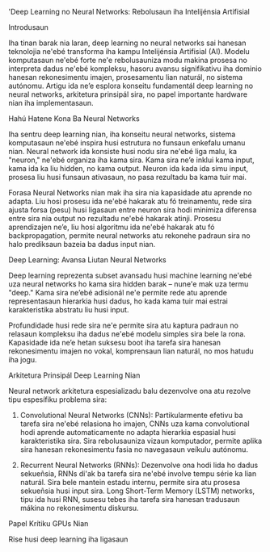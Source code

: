 'Deep Learning no Neural Networks: Rebolusaun iha Intelijénsia Artifisial

Introdusaun

Iha tinan barak nia laran, deep learning no neural networks sai hanesan teknolojia ne'ebé transforma iha kampu Intelijénsia Artifisial (AI). Modelu komputasaun ne'ebé forte ne'e rebolusauniza modu makina prosesa no interpreta dadus ne'ebé kompleksu, hasoru avansu signifikativu iha dominio hanesan rekonesimentu imajen, prosesamentu lian naturál, no sistema autónomu. Artigu ida ne’e esplora konseitu fundamentál deep learning no neural networks, arkitetura prinsipál sira, no papel importante hardware nian iha implementasaun.

Hahú Hatene Kona Ba Neural Networks

Iha sentru deep learning nian, iha konseitu neural networks, sistema komputasaun ne'ebé inspira husi estrutura no funsaun enkefalu umanu nian. Neural network ida konsiste husi nodu sira ne'ebé liga malu, ka "neuron," ne'ebé organiza iha kama sira. Kama sira ne’e inklui kama input, kama ida ka liu hidden, no kama output. Neuron ida kada ida simu input, prosesa liu husi funsaun ativasaun, no pasa rezultadu ba kama tuir mai.

Forasa Neural Networks nian mak iha sira nia kapasidade atu aprende no adapta. Liu hosi prosesu ida ne'ebé hakarak atu fó treinamentu, rede sira ajusta forsa (pesu) husi ligasaun entre neuron sira hodi minimiza diferensa entre sira nia output no rezultadu ne'ebé hakarak atinji. Prosesu aprendizajen ne’e, liu hosi algoritmu ida ne'ebé hakarak atu fó backpropagation, permite neural networks atu rekonehe padraun sira no halo prediksaun bazeia ba dadus input nian.

Deep Learning: Avansa Liutan Neural Networks

Deep learning reprezenta subset avansadu husi machine learning ne'ebé uza neural networks ho kama sira hidden barak – nune'e mak uza termu "deep." Kama sira ne’ebé adisionál ne'e permite rede atu aprende representasaun hierarkia husi dadus, ho kada kama tuir mai estrai karakteristika abstratu liu husi input.

Profundidade husi rede sira ne'e permite sira atu kaptura padraun no relasaun kompleksu iha dadus ne'ebé modelu simples sira bele la rona. Kapasidade ida ne’e hetan suksesu boot iha tarefa sira hanesan rekonesimentu imajen no vokal, komprensaun lian naturál, no mos hatudu iha jogu.

Arkitetura Prinsipál Deep Learning Nian

Neural network arkitetura espesializadu balu dezenvolve ona atu rezolve tipu espesífiku problema sira:

1. Convolutional Neural Networks (CNNs): Partikularmente efetivu ba tarefa sira ne'ebé relasiona ho imajen, CNNs uza kama convolutional hodi aprende automaticamente no adapta hierarkia espasial husi karakteristika sira. Sira rebolusauniza vizaun komputador, permite aplika sira hanesan rekonesimentu fasia no navegasaun veíkulu autónomu.

2. Recurrent Neural Networks (RNNs): Dezenvolve ona hodi lida ho dadus sekueñsia, RNNs di'ak ba tarefa sira ne'ebé involve tempu série ka lian naturál. Sira bele mantein estadu internu, permite sira atu prosesa sekueñsia husi input sira. Long Short-Term Memory (LSTM) networks, tipu ida husi RNN, susesu tebes iha tarefa sira hanesan tradusaun mákina no rekonesimentu diskursu.

Papel Krítiku GPUs Nian

Rise husi deep learning iha ligasaun